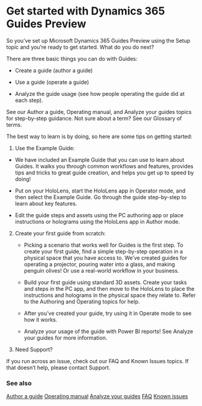 

# Get started with Dynamics 365 Guides Preview

So you’ve set up Microsoft Dynamics 365 Guides Preview using the Setup topic and you’re ready to get started. What do you do next?

There are three basic things you can do with Guides: 

- Create a guide (author a guide)

- Use a guide (operate a guide)

- Analyze the guide usage (see how people operating the guide did at each step). 

See our Author a guide, Operating manual, and  Analyze your guides topics for step-by-step guidance. Not sure about a  term? See our Glossary of terms. 

The best way to learn is by doing, so here are some tips on getting started: 

1.	Use the Example Guide:

   - We have included an Example Guide that you can use to learn about Guides. It walks you through common workflows and features, provides tips and tricks to great guide creation, and helps you get up to speed by doing!

   - Put on your HoloLens, start the HoloLens app in Operator mode, and then select the Example Guide. Go through the guide step-by-step to learn about key features. 

   - Edit the guide steps and assets using the PC authoring app or place instructions or holograms using the HoloLens app in Author mode.


2.	Create your first guide from scratch:

    - Picking a scenario that works well for Guides is the first step. To create your first guide, find a simple step-by-step operation in a physical space that you have access to. We’ve created guides for operating a projector, pouring water into a glass, and making penguin olives! Or use a real-world workflow in your business. 

    - Build your first guide using standard 3D assets. Create your tasks and steps in the PC app, and then move to the HoloLens to place the instructions and holograms in the physical space they relate to. Refer to the Authoring and Operating topics for help. 

    - After you’ve created your guide, try using it in Operate mode to see how it works. 

    - Analyze your usage of the guide with Power BI reports! See Analyze your guides for more information. 

3.	Need Support?

If you run across an issue, check out our FAQ and Known Issues topics. If that doesn’t help, please contact Support.

### See also

[Author a guide](authoring-overview.md)
[Operating manual](operator-guide.md)
[Analyze your guides](guide-analytics.md)
[FAQ](faq.md)
[Known issues](known-issues.md)

